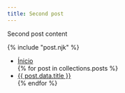 ```yaml
---
title: Second post
---
```


Second post content

{% include "post.njk" %}

<ul>
    <li>
        <a href="/" rel="canonical">Ínicio</a>
    </li>
    {% for post in collections.posts %}
    <li>
        <a href="{{ post.url }}" rel="canonical">{{ post.data.title }}</a>
    </li>
    {% endfor %}
</ul>